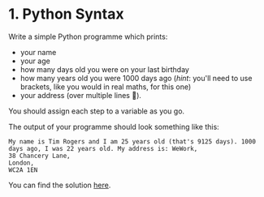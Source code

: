 # 1. Python Syntax

Write a simple Python programme which prints:

* your name
* your age
* how many days old you were on your last birthday
* how many years old you were 1000 days ago (*hint*: you'll need to use brackets, like you would in real maths, for this one)
* your address (over multiple lines 🤔).

You should assign each step to a variable as you go.

The output of your programme should look something like this:

```
My name is Tim Rogers and I am 25 years old (that's 9125 days). 1000 days ago, I was 22 years old. My address is: WeWork,
38 Chancery Lane,
London,
WC2A 1EN
```

You can find the solution [here](https://github.com/timrogers/avios-python-exercises/blob/master/1_python_syntax/solution.py).